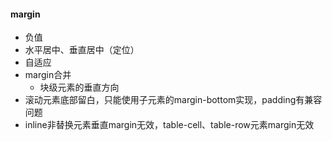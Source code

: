 #### margin
* 负值
* 水平居中、垂直居中（定位）
* 自适应
* margin合并
  * 块级元素的垂直方向 
* 滚动元素底部留白，只能使用子元素的margin-bottom实现，padding有兼容问题
* inline非替换元素垂直margin无效，table-cell、table-row元素margin无效

